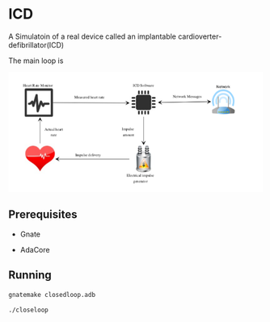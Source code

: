 # ICD

A Simulatoin of a real device called an implantable cardioverter-defibrillator(ICD)

The main loop is

![avatar](https://github.com/HelloHaoM/ICD/blob/master/ICD.png)


## Prerequisites

* Gnate

* AdaCore

## Running

```
gnatemake closedloop.adb
```
```
./closeloop
```


